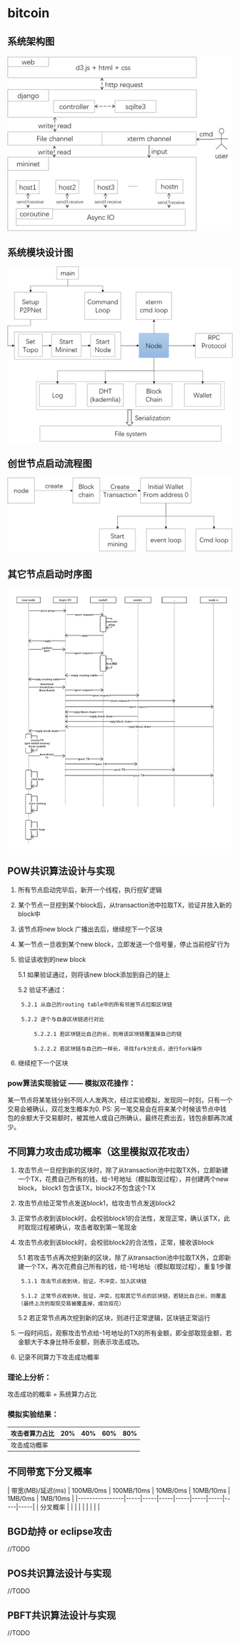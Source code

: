 # bitcoin

## 系统架构图
![image](https://github.com/131250106/bitcoin/blob/master/img/design.png)

## 系统模块设计图
![image](https://github.com/131250106/bitcoin/blob/master/img/module.png)

## 创世节点启动流程图
![image](https://github.com/131250106/bitcoin/blob/master/img/initialnode.png)

## 其它节点启动时序图
![image](https://github.com/131250106/bitcoin/blob/master/img/time.png)

## POW共识算法设计与实现
1. 所有节点启动完毕后，新开一个线程，执行挖矿逻辑
2. 某个节点一旦挖到某个block后，从transaction池中拉取TX，验证并放入新的block中
3. 该节点将new block 广播出去后，继续挖下一个区块
4. 某一节点一旦收到某个new block，立即发送一个信号量，停止当前挖矿行为
5. 验证该收到的new block

	5.1 如果验证通过，则将该new block添加到自己的链上

	5.2 验证不通过：

		5.2.1 从自己的routing table中的所有邻居节点拉取区块链

		5.2.2 逐个与自身区块链进行对比

			5.2.2.1 若区块链比自己的长，则用该区块链覆盖掉自己的链

			5.2.2.2 若区块链与自己的一样长，寻找fork分支点，进行fork操作

6. 继续挖下一个区块

### pow算法实现验证 —— 模拟双花操作：
某一节点将某笔钱分别不同人人发两次，经过实验模拟，发现同一时刻，只有一个交易会被确认，双花发生概率为0.
PS: 另一笔交易会在将来某个时候该节点中钱包的余额大于交易额时，被其他人或自己所确认，最终花费出去，钱包余额再次减少。

## 不同算力攻击成功概率（这里模拟双花攻击）
1. 攻击节点一旦挖到新的区块时，除了从transaction池中拉取TX外，立即新建一个TX，花费自己所有的钱，给-1号地址（模拟取现过程），并创建两个new block，
block1 包含该TX，block2不包含这个TX
2. 攻击节点给正常节点发送block1，给攻击节点发送block2
3. 正常节点收到该block时，会校验block1的合法性，发现正常，确认该TX，此时取现过程被确认，攻击者取到第一笔现金
4. 攻击节点收到该block时，会校验block2的合法性，正常，接收该block

	5.1 若攻击节点再次挖到新的区块，除了从transaction池中拉取TX外，立即新建一个TX，再次花费自己所有的钱，给-1号地址（模拟取现过程），重复1步骤

		5.1.1 攻击节点收到块，验证，不冲突，加入区块链

		5.1.2 正常节点收到块，验证，冲突，拉取其它节点的区块链，若链比自己长，则覆盖（最终上次的取现交易被覆盖掉，成功双花）

	5.2 若正常节点再次挖到新的区块，则进行正常逻辑，区块链正常运行

6. 一段时间后，观察攻击节点给-1号地址的TX的所有金额，即全部取现金额，若金额大于本身比特币金额，则表示攻击成功。
7. 记录不同算力下攻击成功概率

### 理论上分析：
攻击成功的概率 = 系统算力占比

### 模拟实验结果：
| 攻击者算力占比 | 20% | 40% | 60% | 80% |
|----------------|-----|-----|-----|-----|
| 攻击成功概率   |     |     |     |     |



## 不同带宽下分叉概率
| 带宽(MB)/延迟(ms) | 100MB/0ms | 100MB/10ms | 10MB/0ms | 10MB/10ms | 1MB/0ms | 1MB/10ms |
|----------------|-----|-----|-----|-----|-----|-----|-----|-----|
| 分叉概率   |     |     |     |     |     |     |     |     |

## BGD劫持 or eclipse攻击
//TODO

## POS共识算法设计与实现
//TODO

## PBFT共识算法设计与实现
//TODO
